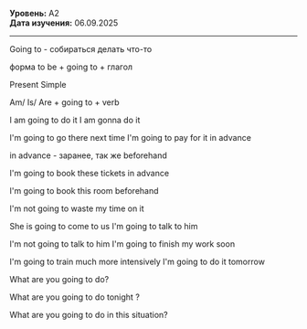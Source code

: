 **Уровень:** A2  
**Дата изучения:** 06.09.2025  

---

Going to - собираться делать что-то

форма to be + going to + глагол

Present Simple

Am/ Is/ Are + going to + verb

I am going to do it
I am gonna do it

I'm going to go there next time
I'm going to pay for it  in advance

in advance - заранее, так же beforehand

I'm going to book these tickets in advance


I'm going to book this room beforehand

I'm not going to waste my time on it

She is going to come to us
I'm going to talk to him


I'm not going to talk to him
I'm going to finish my work soon

I'm going to train much more intensively
I'm going to do it tomorrow

What are you going to do?

What are you going to do tonight ?

What are you going to do in this situation?